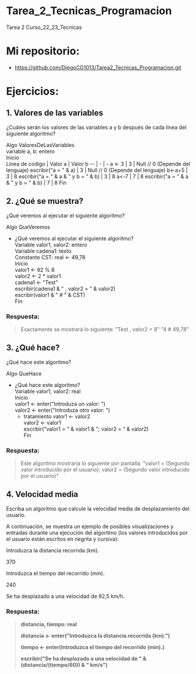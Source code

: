 # Tarea_2_Tecnicas_Programacion

Tarea 2 Curso_22_23_Tecnicas

# Mi repositorio: 
* https://github.com/DiegoCG1013/Tarea2_Tecnicas_Programacion.git

# Ejercicios:

## 1. Valores de las variables
¿Cuáles serán los valores de las variables a y b después de cada línea del siguiente algoritmo?

Algo ValoresDeLasVariables  
variable a, b: entero  
Inicio  
   Linea de codigo | Valor a | Valor b
   -- | - | -
   a <- 3  | 3 | Null // 0 (Depende del lenguaje)
   escribir("a = " & a) | 3 | Null // 0 (Depende del lenguaje)
   b<-a+5 | 3 | 8
   escribir("a = " & a & " y b = " & b) | 3 | 8
   a<-7 | 7 | 8
   escribir("a = " & a & " y b = " & b)  | 7 | 8
Fin  

## 2. ¿Qué se muestra?
¿Qué veremos al ejecutar el siguiente algoritmo?

Algo QueVeremos 
- ¿Qué veremos al ejecutar el siguiente algoritmo?  
Variable valor1, valor2: entero  
Variable cadena1: texto  
Constante CST: real <- 49,78  
Inicio  
   valor1 <- 92 % 8  
   valor2 <- 2 * valor1  
   cadena1 <- "Test"  
   escribir(cadena1 & " , valor2 = " & valor2)  
   escribir(valor1 & " # " & CST)  
Fin 

### Respuesta: 
> Exactamente se mostrará lo siguiente: 
> "Test , valor2 = 8"
> "4 # 49,78"

## 3. ¿Qué hace?
¿Qué hace este algoritmo?

Algo QueHace  
- ¿Qué hace este algoritmo?  
Variable valor1, valor2: real  
Inicio  
   valor1 <- enter("Introduza un valor: ")  
   valor2 <- enter("Introduza otro valor: ")  
   - tratamiento 
   valor1 <- valor2  
   valor2 <- valor1  
   escribir("valor1 = " & valor1 & "; valor2 = " & valor2)  
Fin 

### Respuesta:
> Este algoritmo mostraria lo siguiente por pantalla: "valor1 = (Segundo valor introducido por el usuario); valor2 = (Segundo valor introducido por el usuario)"

## 4. Velocidad media
Escriba un algoritmo que calcule la velocidad media de desplazamiento del usuario.

A continuación, se muestra un ejemplo de posibles visualizaciones y entradas durante una ejecución del algoritmo (los valores introducidos por el usuario están escritos en negrita y cursiva):

Introduzca la distancia recorrida (km).

370

Introduzca el tiempo del recorrido (min).

240

Se ha desplazado a una velocidad de 92,5 km/h.

### Respuesta: 
> **distancia, tiempo: real** 
>
> **distancia <- enter("Introduzca la distancia recorrida (km).")**
>
> **tiempo <- enter(Introduzca el tiempo del recorrido (min).)**
>
> **escribir("Se ha desplazado a una velocidad de " & (distancia/(tiempo/60)) & " km/s")**